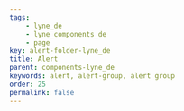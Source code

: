```yaml
---
tags: 
    - lyne_de
    - lyne_components_de
    - page
key: alert-folder-lyne_de
title: Alert
parent: components-lyne_de
keywords: alert, alert-group, alert group
order: 25
permalink: false
---
```

